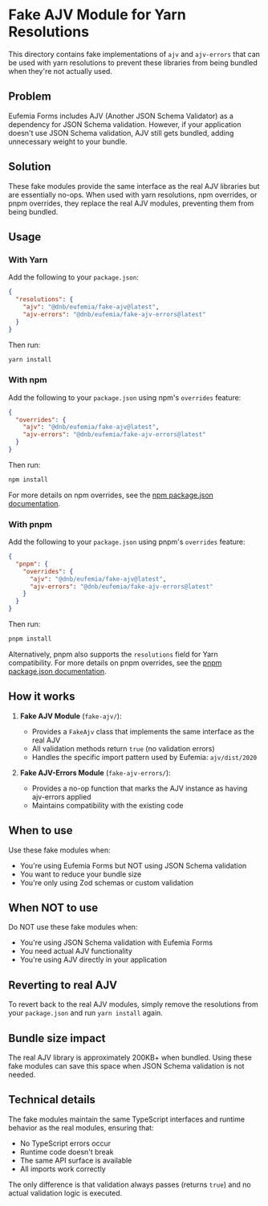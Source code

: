 # Fake AJV Module for Yarn Resolutions

This directory contains fake implementations of `ajv` and `ajv-errors` that can be used with yarn resolutions to prevent these libraries from being bundled when they're not actually used.

## Problem

Eufemia Forms includes AJV (Another JSON Schema Validator) as a dependency for JSON Schema validation. However, if your application doesn't use JSON Schema validation, AJV still gets bundled, adding unnecessary weight to your bundle.

## Solution

These fake modules provide the same interface as the real AJV libraries but are essentially no-ops. When used with yarn resolutions, npm overrides, or pnpm overrides, they replace the real AJV modules, preventing them from being bundled.

## Usage

### With Yarn

Add the following to your `package.json`:

```json
{
  "resolutions": {
    "ajv": "@dnb/eufemia/fake-ajv@latest",
    "ajv-errors": "@dnb/eufemia/fake-ajv-errors@latest"
  }
}
```

Then run:

```bash
yarn install
```

### With npm

Add the following to your `package.json` using npm's `overrides` feature:

```json
{
  "overrides": {
    "ajv": "@dnb/eufemia/fake-ajv@latest",
    "ajv-errors": "@dnb/eufemia/fake-ajv-errors@latest"
  }
}
```

Then run:

```bash
npm install
```

For more details on npm overrides, see the [npm package.json documentation](https://docs.npmjs.com/cli/v11/configuring-npm/package-json).

### With pnpm

Add the following to your `package.json` using pnpm's `overrides` feature:

```json
{
  "pnpm": {
    "overrides": {
      "ajv": "@dnb/eufemia/fake-ajv@latest",
      "ajv-errors": "@dnb/eufemia/fake-ajv-errors@latest"
    }
  }
}
```

Then run:

```bash
pnpm install
```

Alternatively, pnpm also supports the `resolutions` field for Yarn compatibility. For more details on pnpm overrides, see the [pnpm package.json documentation](https://pnpm.io/9.x/package_json#pnpmoverrides).

## How it works

1. **Fake AJV Module** (`fake-ajv/`):

   - Provides a `FakeAjv` class that implements the same interface as the real AJV
   - All validation methods return `true` (no validation errors)
   - Handles the specific import pattern used by Eufemia: `ajv/dist/2020`

2. **Fake AJV-Errors Module** (`fake-ajv-errors/`):
   - Provides a no-op function that marks the AJV instance as having ajv-errors applied
   - Maintains compatibility with the existing code

## When to use

Use these fake modules when:

- You're using Eufemia Forms but NOT using JSON Schema validation
- You want to reduce your bundle size
- You're only using Zod schemas or custom validation

## When NOT to use

Do NOT use these fake modules when:

- You're using JSON Schema validation with Eufemia Forms
- You need actual AJV functionality
- You're using AJV directly in your application

## Reverting to real AJV

To revert back to the real AJV modules, simply remove the resolutions from your `package.json` and run `yarn install` again.

## Bundle size impact

The real AJV library is approximately 200KB+ when bundled. Using these fake modules can save this space when JSON Schema validation is not needed.

## Technical details

The fake modules maintain the same TypeScript interfaces and runtime behavior as the real modules, ensuring that:

- No TypeScript errors occur
- Runtime code doesn't break
- The same API surface is available
- All imports work correctly

The only difference is that validation always passes (returns `true`) and no actual validation logic is executed.
